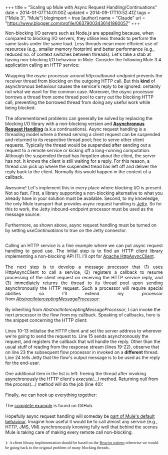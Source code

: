 +++
title = "Scaling up Mule with Async Request Handling/Continuations"
date = 2014-01-07T14:01:00Z
updated = 2014-09-17T10:52:41Z
tags = ["Mule 3", "Mule"]
blogimport = true 
[author]
	name = "Claude"
	uri = "https://www.blogger.com/profile/06379003436141860057"
+++

Non-blocking I/O servers such as Node.js are appealing because, when compared to blocking I/O servers, they utilise less threads to perform the same tasks under the same load. Less threads mean more efficient use of resources (e.g., smaller memory footprint) and better performance (e.g., reduced no. of context switches between threads). Let's take a stab at having non-blocking I/O behaviour in Mule. Consider the following Mule 3.4 application calling an HTTP service:<br /><br /><script src="https://gist.github.com/claudemamo/8289429.js?file=mule-config(1).xml"></script>Wrapping the&nbsp;<i>async</i>&nbsp;processor around&nbsp;<i>http:outbound-endpoint</i>&nbsp;prevents the receiver thread from blocking on the outgoing HTTP call. But this <b>kind</b> of asynchronous behaviour causes the service's reply to be ignored: certainly not what we want for the common case. Moreover, the&nbsp;<i>async</i>&nbsp;processor borrows a thread from some thread pool to carry out the blocking HTTP call, preventing the borrowed thread from doing any useful work while being blocked.<br /><br />The aforementioned problems can generally be solved by replacing the blocking I/O library with a non-blocking version and&nbsp;<b><a href="http://wiki.eclipse.org/Jetty/Feature/Continuations" target="_blank">Asynchronous Request Handling</a></b>&nbsp;(a.k.a continuations). Async request handling is a threading model where a thread serving a client request can be suspended and returned to its respective thread pool; free to serve other client requests. Typically the thread would be suspended after sending out a request to a remote service or kicking off a long-running computation. Although the suspended thread has forgotten about the client, the server has not. It knows the client is still waiting for a reply. For this reason, a thread can pick up where the suspended tread has left off and deliver the reply back to the client. Normally this would happen in the context of a callback.<br /><br />Awesome! Let's implement this in every place where blocking I/O is present. Not so fast. First, a library supporting a non-blocking alternative to what you already have in your solution must be available. Second, to my knowledge, the only Mule transport that provides async request handling&nbsp;is <a href="http://www.mulesoft.org/documentation/display/current/Jetty+Transport+Reference" target="_blank">Jetty</a>. So for this to work, the Jetty inbound-endpoint&nbsp;processor must be used as the message source:<br /><br /><script src="https://gist.github.com/claudemamo/8289429.js?file=mule-config(2).xml"></script>Furthermore, as shown above,&nbsp;async&nbsp;request handling&nbsp;must be turned on by setting <i>useContinuations</i> to true on the&nbsp;Jetty connector.<br /><br /><div style="text-align: justify;">Calling an HTTP service is a fine example where we can put async&nbsp;request handling to good use. The initial step is to find an HTTP client library implementing a non-blocking API [1]. I'll opt for <a href="http://hc.apache.org/httpcomponents-asyncclient-4.0.x/" target="_blank">Apache&nbsp;HttpAsyncClient</a>.</div><br /><div style="text-align: justify;">The next step is to develop a message processor that (1) uses HttpAsyncClient to call a service, (2) registers a callback to resume processing of the client request on receiving the HTTP service reply, and (3) immediately returns the thread to its thread pool upon sending asynchronously the HTTP request. Such a processor will require special abilities so I'll extend my processor from&nbsp;<i><a href="http://www.mulesoft.org/docs/site/current3/apidocs/org/mule/processor/AbstractInterceptingMessageProcessor.html" target="_blank">AbstractInterceptingMessageProcessor</a></i>:</div><br /><script src="https://gist.github.com/claudemamo/8289429.js?file=AhcProcessor(1).java"></script>By inheriting from <i>AbstractInterceptingMessageProcessor</i>, I can invoke the next processor in the flow from my callback. Speaking of callbacks, here is the snippet concerning the HTTP client:<br /><br /><script src="https://gist.github.com/claudemamo/8289429.js?file=AhcProcessor(2).java"></script>Lines 10-13 initialise the HTTP client and set the server address to wherever we're going to send the request to. Line 15 sends asynchronously the request, and registers the callback that will handle the reply. Other than the usual stuff of reading from the response stream (lines 19-22), observe that on line 23 the subsequent flow processor in invoked on a&nbsp;<b>different</b>&nbsp;thread. Line 24 tells Jetty that the flow's output message is to be used as the reply for the end-user.<br /><br />One additional item in the list is left: freeing the thread after invoking asynchronously the HTTP client's <i>execute(...)</i> method. Returning <i>null</i> from the <i>process(...)</i> method will do the job (line 40):<br /><br /><script src="https://gist.github.com/claudemamo/8289429.js?file=AhcProcessor(3).java"></script>Finally, we can hook up everything together:<br /><br /><script src="https://gist.github.com/claudemamo/8289429.js?file=mule-config(3).xml"></script>The <a href="https://github.com/claudemamo/asynchronous-request-handling" target="_blank">complete example</a> is found on GitHub.<br /><br />Hopefully async request handling will someday be <a href="https://www.mulesoft.org/jira/browse/MULE-7214" target="_blank">part of Mule's&nbsp;default behaviour</a>. Imagine how useful it would be to call almost any service (e.g., HTTP, JMS, VM) synchronously knowing fully well that behind the scenes Mule is taking care of making every remote call non-blocking.<br /><br /><span style="font-family: Times, Times New Roman, serif; font-size: small;"><span class="num">1:&nbsp;</span><span style="text-align: justify;">A client library implementation should be based on the <a href="http://www.dre.vanderbilt.edu/~schmidt/PDF/reactor-siemens.pdf" target="_blank">Reactor pattern</a> otherwise we would be going back to the original problem of many blocking threads.</span></span>
